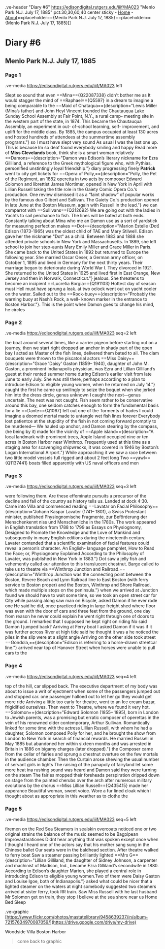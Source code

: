 .ve-header "Diary #6" https://edisondigital.rutgers.edu/iiif/MA023 "Menlo Park N.J. July 17, 1885" pct:30,30,60,40 center sticky
    - [Home](/)
    - [About](/about)==placeholder=={Menlo Park N.J. July 17, 1885}==placeholder=={Menlo Park N.J. July 17, 1885}[]

# Diary #6 

## Menlo Park N.J. July 17, 1885

### Page 1

.ve-media https://edisondigital.rutgers.edu/iiif/MA023 left

Slept so sound that even ==Mina=={Q22087338} didn't bother me as It would stagger the mind of ==Raphael=={Q5597} in a dream to imagine a being comparable to the 
==Maid of Chataqua=={description="Lewis Miller (Mina’s father) and John Heyl Vincent founded the Chautauqua Lake Sunday School Assembly at Fair Point, N.Y., a rural camp- meeting site in the western part of the state, in 1874. This became the Chautauqua Assembly, an experiment in out- of-school learning, self- improvement, and uplift for the middle class. By 1885, the campus occupied at least 130 acres and hosted hundreds of attendees at the summertime assembly programs."} so I must have slept very sound As usual I was the last one up. This is because Im so deaf found everybody smiling and happy Read more of **Miss Clevelands** book, think she is a smart woman relatively ==Damons=={description="Damon was Edison’s literary nickname for Ezra Gilliland, a reference to the Greek mythological figure who, with Pythias, personified unstintingly loyal friendship."} diary progressing finely  **Patrick** went to city get tickets for ==Opera of Polly,=={description="Polly, the Pet of the Regiment, an 1882 operetta in two acts by composer Edward Solomon and librettist James Mortimer, opened in New York in April with Lillian Russell taking the title role in the Gaiety Comic Opera Co.’s production. One review dismissed it as a “faint shadow” of popular works by the famous duo Gilbert and Sullivan. The Gaiety Co.’s production opened in late June at the Boston Museum, again with Russell in the lead."} we can comparrot with ==Sullivans=={Q212692} We are going out with the ladies in Yachts to sail perchance to fish. The lines will be bated at both ends. Constantly talking about Mina who me an Damon use as a sort of yardstick for measuring perfection makes ==Dot=={description="Marion Estelle (Dot) Edison (1873-1965) was the oldest child of TAE and Mary Stilwell. Edison gave her the nickname "Dot" as a child. Between 1883 and 1888 she attended private schools in New York and Massachusetts. In 1889, she left school to join her step-aunts Mary Emily Miller and Grace Miller in Paris. She came back to the United States in 1892 but returned to Europe the following year. She married Oscar Oeser, a German army officer, on October 1, 1895 and lived in Germany for the next thirty years. Their marriage began to deteriorate during World War I. They divorced in 1921. She returned to the United States in 1925 and lived first in East Orange, New Jersey and then in Norwalk, Connecticut."} jealous. She threatens to become an incipient ==Lucretia Borgia=={Q191103} Hottest day of season must Hell must have sprung a leak. at two oclock went out on yacht cooler on the water. Sailed out to the ==Rock-buoy=={description="Probably the warning buoy at Nash’s Rock, a well- known marker in the entrance to Boston Harbor."}. This is the point when Damon goes to change his mind, he circles

### Page 2

.ve-media https://edisondigital.rutgers.edu/iiif/MA023 seq=2 left

the boat around several times, like a carrier pigeon before starting out on a journey, then we start right dropped an anchor in shady part of the open bay I acted as Master of the fish lines, delivered them bated to all. The clam bouquets were thrown to the piscatorial actors ==Miss Daisy=={description="Grace 'Daisy' Gaston (1859– 1940), daughter of John M. Gaston, a prominent Indianapolis physician, was Ezra and Lillian Gilliland’s guest at their rented summer home during Edison’s earlier visit from late June to early July. She was still there, perhaps according to a plan to introduce Edison to eligible young women, when he returned on July 14."} caught the first he came up smilingly to seize the boquet when she jerked him into the dress circle, genus unknown I caught the next—genus uncertain. The next was not caught. Fish seem rather to be conservative around this bay, one seldom catches enough to form the fundamental basis for a lie ==Dante=={Q1067} left out one of the Torments of hades I could imagine a doomed mortal made to untangle wet fish lines forever Everybody lost patientce at the stupidity of the fish in not coming forward promptly to be murdered— We hauled up anchor, and Damon stearing by the compass, (he being by it) made for the vicinity of ==Apple island=={description="A local landmark with prominent trees, Apple Island occupied nine or ten acres in Boston Harbor near Winthrop. Frequently used at
this time as a staging area for scavenging shipwrecks, it was covered in 1946 by Boston’s Logan International Airport."} While approaching it we saw a race between two little model vessels full rigged and about 2 feet long Two ==yawl=={Q1137441} boats filled apparently with US naval officers and men

### Page 3

.ve-media https://edisondigital.rutgers.edu/iiif/MA023 seq=3 left

were following them. Are these effeminate pursuits a precursor of the decline and fall of the country as history tells us. Landed at dock 4:30. Came into Villa and commenced reading ==Lavatar on Facial Philosophy=={description="Johann Kaspar Lavater (1741– 1801), a Swiss Protestant minister, published Physiognomische Fragmente, zur Beförderung der Menschenkennt niss und Menschenliche in the 1780s. The work appeared in English translation from 1788 to 1799 as Essays on Physiognomy, Designed to Promote the Knowledge and the Love of Mankind and subsequently in many English editions during the nineteenth century. Lavater contended that a scientific examination of facial features could reveal a person’s character. An English- language pamphlet, How to Read the Face; or, Physiognomy Explained According to the Philosophy of Lavater, was published in New York in 1883."} Dot saw a jelly fish and vehemently called our attention to this translucent chestnut. Barge called to take us to theatre via ==Winthrop Junction and Railroad.=={description="Winthrop Junction was the connecting point between the Boston, Revere Beach and Lynn Railroad line to East Boston (with ferry service to Boston proper) and the Boston, Winthrop and Shore Railroad, which made multiple stops on the peninsula."} when we arrived at Junction found we should have to wait some time, so we took an open street car for City while passing along saw man on Bicycle, asked Damon if he ever rode one He said he did, once practiced riding in large freight shed where floor was even with the door of cars and three feet from the ground, one day from reason he never could explain he went right through one of doors to the ground. I remarked that I supposed he kept right on riding No said Damon I jumped back? Arriving at Ferry boat I asked Damon if it was if it was further across River at high tide said he thought it was a he noticed the piles in the slip were at a slight angle Arriving on the other side took street ==Gondola,=={description="Edison is referring to a horse-drawn streetcar line."} arrived near top of Hanover Street when horses were unable to pull cars to the

### Page 4

.ve-media https://edisondigital.rutgers.edu/iiif/MA023 seq=4 left

top of the hill, car slipped back. The executive department of my body was about to issue a writ of ejectment when some of the passengers jumped out and stopped car. one passenger halloed out to let her go they would get more ride Arriving a little too early for theatre, went to an Ice cream bazar, frigidified ourselves. Then went to Theatre, where we found it very hot. ==Solomon=={description="Edward Solomon (1855– 1895), born in London to Jewish parents, was a promising but erratic composer of operettas in the vein of his renowned older contemporary, Arthur Sullivan. Romantically linked for some time with the actress Lillian Russell, with whom he had a daughter, Solomon composed Polly for her, and he brought the show from London to New York in search of financial rewards. He married Russell in May 1885 but abandoned her within sixteen months and was arrested in Britain in 1886 on bigamy charges (later dropped)."} the Composer came from the cellar of fairies and sprung a chestnut overture on the few mortals in the audience chamber. Then the Curtain arose shewing the usual number of servant girls in tights The raising of the panapoly of fairyland let some more heat ina rushing sound was heard and Damon said they were turning on the steam The fairies mopped their foreheads perspiration dripped down on stage from the painted cherubs over the arch after numerous military evolutions by the chorus ==Miss Lillian Russell=={Q435415} made her apperance Beautiful woman, sweet voice. Wore a fur lined cloak which I thought about as appropriate in this weather as to clothe the

### Page 5

.ve-media https://edisondigital.rutgers.edu/iiif/MA023 seq=5 left

 firemen on the Red Sea Steamers in sealskin overcoats noticed one or two original strains the balance of the music seemed to be Bagpipean Improvastarationes Didnt hear anything that was spoken except once when I thought I heard one of the actors say that his mother sang sung in the Chinese ballet Our seats were in the baldhead section. After theatre walked to ferry boat Saw a steamer passing brilliantly lighted ==Mrs G=={description="Lillian Gilliland, the daughter of Sidney Johnson, a carpenter and machinist of Madison, Ind., became Ezra Gilliland’s secondwife in 1880. According to Edison’s daughter Marion, she played a central role in introducing Edison to eligible young women.Two of them were Daisy Gaston and Louise Igoe, both of Indianapolis."} asked what could be nicer that a lighted steamer on the waters at night somebody suggested two steamers arrived at sister ferry, took RR train. Saw Miss Russell with he last husband Mr Solomon get on train, they stop I believe at the sea shore near us Home Bed Sleep

.ve-graphic [https://www.flickr.com/photos/mastatelibrary/9458639237/in/album-72157634970087059/](https://drive.google.com/drive/my-drive) 

Woodside Villa Boston Harbor 

> come back to graphic 